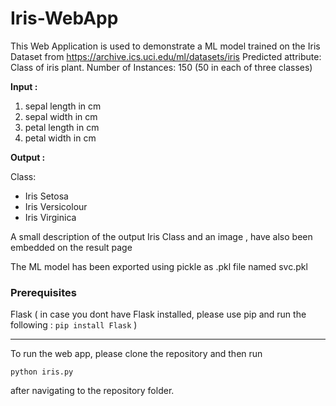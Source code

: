 # Iris-WebApp

This Web Application is used to demonstrate a ML model trained on the Iris Dataset from https://archive.ics.uci.edu/ml/datasets/iris
Predicted attribute: Class of iris plant.
Number of Instances: 150 (50 in each of three classes)

<b>Input :</b>

1. sepal length in cm
2. sepal width in cm
3. petal length in cm
4. petal width in cm

<b>Output :</b>

Class:
<ul><li>Iris Setosa
<li>Iris Versicolour
<li>Iris Virginica
</ul>

A small description of the output Iris Class and an image , have also been embedded on the result page

The ML model has been exported using pickle as .pkl  file named svc.pkl

### Prerequisites

Flask
( in case you dont have Flask installed, please use pip and run the following : ```pip install Flask``` )

<hr>

To run the web app, please clone the repository and then run

```python iris.py``` 

after navigating to the repository folder.






